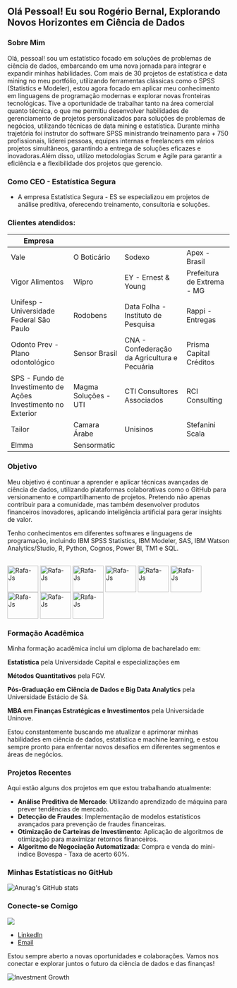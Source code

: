 ## Olá Pessoal! Eu sou Rogério Bernal, Explorando Novos Horizontes em Ciência de Dados

### Sobre Mim

Olá, pessoal! sou um estatístico focado em soluções de problemas de ciência de dados, embarcando em uma nova jornada para integrar e expandir minhas habilidades. 
Com mais de 30 projetos de estatística e data mining no meu portfólio, utilizando ferramentas clássicas como o SPSS (Statistics e Modeler), estou agora focado em aplicar meu conhecimento em linguagens de programação modernas e explorar novas fronteiras tecnológicas.
Tive a oportunidade de trabalhar tanto na área comercial quanto técnica, o que me permitiu desenvolver habilidades de gerenciamento de projetos personalizados para soluções de problemas de negócios, utilizando técnicas de data mining e estatística. 
Durante minha trajetória foi instrutor do software SPSS ministrando treinamento para + 750 profissionais, liderei pessoas, equipes internas e freelancers em vários projetos simultâneos, garantindo a entrega de soluções eficazes e inovadoras.Além disso, utilizo metodologias Scrum e Agile para garantir a eficiência e a flexibilidade dos projetos que gerencio.


### Como CEO - Estatística Segura 

- A empresa Estatística Segura - ES se especializou em projetos de análise preditiva, oferecendo treinamento, consultoria e soluções.


### Clientes atendidos:

| Empresa                      |                                  |                              |                                |
|------------------------------|----------------------------------|-----------------------------|--------------------------------|
| Vale                         | O Boticário                      | Sodexo                       | Apex - Brasil                  |
| Vigor Alimentos              | Wipro                            | EY - Ernest & Young          | Prefeitura de Extrema - MG     |
| Unifesp - Universidade Federal São Paulo | Rodobens                      | Data Folha - Instituto de Pesquisa | Rappi - Entregas                |
| Odonto Prev - Plano odontológico | Sensor Brasil                   | CNA - Confederação da Agricultura e Pecuária | Prisma Capital Créditos         |
| SPS - Fundo de Investimento de Ações Investimento no Exterior | Magma Soluções - UTI         | CTI Consultores Associados    | RCI Consulting                  |
| Tailor                       | Camara Árabe                     | Unisinos                    | Stefanini Scala                |
| Elmma                        | Sensormatic                      |                             |                                |

### Objetivo
Meu objetivo é continuar a aprender e aplicar técnicas avançadas de ciência de dados, utilizando plataformas colaborativas como o GitHub para versionamento e compartilhamento de projetos. 
Pretendo não apenas contribuir para a comunidade, mas também desenvolver produtos financeiros inovadores, aplicando inteligência artificial para gerar insights de valor.

Tenho conhecimentos em diferentes softwares e linguagens de programação, incluindo IBM SPSS Statistics, IBM Modeler, SAS, IBM Watson Analytics/Studio, R, Python, Cognos, Power BI, TM1 e SQL.
<div style="display: inline_block"><br>
  <img align="center" alt="Rafa-Js" height="60" width="70" src="https://cdn.jsdelivr.net/gh/devicons/devicon@latest/icons/spss/spss-original.svg" />
  <img align="center" alt="Rafa-Js" height="60" width="70" src="https://cdn.jsdelivr.net/gh/devicons/devicon@latest/icons/apachespark/apachespark-original-wordmark.svg" />
  <img align="center" alt="Rafa-Js" height="60" width="70" src="https://cdn.jsdelivr.net/gh/devicons/devicon@latest/icons/r/r-plain.svg" />
  <img align="center" alt="Rafa-Js" height="60" width="70" src="https://cdn.jsdelivr.net/gh/devicons/devicon@latest/icons/amazonwebservices/amazonwebservices-original-wordmark.svg" />
  <img align="center" alt="Rafa-Js" height="60" width="70" src="https://cdn.jsdelivr.net/gh/devicons/devicon@latest/icons/googlecloud/googlecloud-original-wordmark.svg" />
  <img align="center" alt="Rafa-Js" height="60" width="70" src="https://cdn.jsdelivr.net/gh/devicons/devicon@latest/icons/azure/azure-original-wordmark.svg" />
  <img align="center" alt="Rafa-Js" height="60" width="70" src="https://cdn.jsdelivr.net/gh/devicons/devicon@latest/icons/python/python-original-wordmark.svg" />
  <img align="center" alt="Rafa-Js" height="60" width="70" src="https://cdn.jsdelivr.net/gh/devicons/devicon@latest/icons/mysql/mysql-plain-wordmark.svg" />
  <img align="center" alt="Rafa-Js" height="60" width="70" src="https://cdn.jsdelivr.net/gh/devicons/devicon@latest/icons/azuresqldatabase/azuresqldatabase-original.svg" />
  </div>

### Formação Acadêmica
Minha formação acadêmica inclui um diploma de bacharelado em:

**Estatística** pela Universidade Capital e especializações em 

**Métodos Quantitativos** pela FGV. 

**Pós-Graduação em Ciência de Dados e Big Data Analytics** pela Universidade Estácio de Sá.

**MBA em Finanças Estratégicas e Investimentos** pela Universidade Uninove.

Estou constantemente buscando me atualizar e aprimorar minhas habilidades em ciência de dados, estatística e machine learning, e estou sempre pronto para enfrentar novos desafios em diferentes segmentos e áreas de negócios.
  
### Projetos Recentes
Aqui estão alguns dos projetos em que estou trabalhando atualmente:

- **Análise Preditiva de Mercado**: Utilizando aprendizado de máquina para prever tendências de mercado.
- **Detecção de Fraudes**: Implementação de modelos estatísticos avançados para prevenção de fraudes financeiras.
- **Otimização de Carteiras de Investimento**: Aplicação de algoritmos de otimização para maximizar retornos financeiros.
- **Algoritmo de Negociação Automatizada**: Compra e venda do mini-indice Bovespa - Taxa de acerto 60%.

### Minhas Estatísticas no GitHub

![Anurag's GitHub stats](https://github-readme-stats.vercel.app/api?username=RBernalmoreno&show_icons=true&theme=radical)

### Conecte-se Comigo

   <a href="https://www.linkedin.com/in/https://www.linkedin.com/in/rogerio-bernal-moreno/" target="_blank"><img src="https://img.shields.io/badge/-LinkedIn-%230077B5?style=for-the-badge&logo=linkedin&logoColor=white" target="_blank"></a> 
- [LinkedIn](https://www.linkedin.com/in/rogerio-bernal-moreno/)
- [Email](mailto:rbernalmoreno@gmail.com)
  
Estou sempre aberto a novas oportunidades e colaborações. Vamos nos conectar e explorar juntos o futuro da ciência de dados e das finanças!

![Investment Growth](https://github.com/RBernalmoreno/Pessoal/blob/main/data_scientist_animation.gif)

